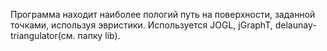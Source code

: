 ﻿Программа находит наиболее пологий путь на поверхности, заданной точками, используя эвристики.
Используется JOGL, jGraphT, delaunay-triangulator(см. папку lib).